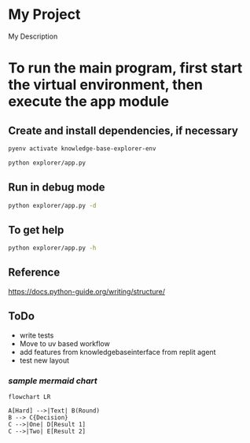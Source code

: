 # My Project

My Description

# To run the main program, first start the virtual environment, then execute the app module
## Create and install dependencies, if necessary
```sh
pyenv activate knowledge-base-explorer-env
```
```sh
python explorer/app.py
```
## Run in debug mode
```sh
python explorer/app.py -d
```
## To get help
```sh
python explorer/app.py -h
```

## Reference
https://docs.python-guide.org/writing/structure/

## ToDo
* write tests
* Move to uv based workflow
* add features from knowledgebaseinterface from replit agent
* test new layout

### _sample mermaid chart_
```mermaid
flowchart LR

A[Hard] -->|Text| B(Round)
B --> C{Decision}
C -->|One| D[Result 1]
C -->|Two| E[Result 2]
```
